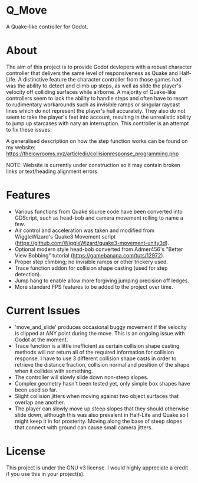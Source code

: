 # Q_Move
A Quake-like controller for Godot.

# About
The aim of this project is to provide Godot devlopers with a robust character controller that delivers the same level of responsiveness as Quake and Half-Life. A distinctive feature the character controller from those games had was the ability to detect and climb up steps, as well as slide the player's velocity off colliding surfaces while airborne. A majority of Quake-like controllers seem to lack the ability to handle steps and often have to resort to rudimentary workarounds such as invisible ramps or singular raycast lines which do not represent the player's hull accurately. They also do not seem to take the player's feet into account, resulting in the unrealistic ability to jump up starcases with nary an interruption. This controller is an attempt to fix these issues.

A generalised description on how the step function works can be found on my website: https://thelowrooms.xyz/articledir/collisionresponse_programming.php

NOTE: Website is currently under construction so it may contain broken links or text/heading alignment errors.

# Features
  - Various functions from Quake source code have been converted into GDScript, such as head-bob and camera movement rolling to name a few. 
  - Air control and acceleration was taken and modified from WiggleWizard's Quake3 Movement script (https://github.com/WiggleWizard/quake3-movement-unity3d).
  - Optional modern style head-bob converted from Admer456's "Better View Bobbing" tutorial (https://gamebanana.com/tuts/12972).
  - Proper step climbing; no invisible ramps or other trickery used.
  - Trace function addon for collision shape casting (used for step detection).
  - Jump hang to enable allow more forgiving jumping precision off ledges.
  - More standard FPS features to be added to the project over time.

# Current Issues
  - 'move_and_slide' produces occasional buggy movement if the velocity is clipped at ANY point during the move. This is an ongoing issue with Godot at the moment.
  - Trace function is a little inefficient as certain collision shape casting methods will not return all of the required information for collision response. I have to use 3 different collision shape casts in order to retrieve the distance fraction, collision normal and position of the shape when it collides with something.
  - The controller will slowly slide down non-steep slopes.
  - Complex geometry hasn't been tested yet, only simple box shapes have been used so far.
  - Slight collision jitters when moving against two object surfaces that overlap one another.
  - The player can slowly move up steep slopes that they should otherwise slide down, although this was also prevalent in Half-Life and Quake so I might keep it in for prosterity. Moving along the base of steep slopes that connect with ground can cause small camera jitters.

# License
This project is under the GNU v3 license. I would highly appreciate a credit if you use this in your project(s).
